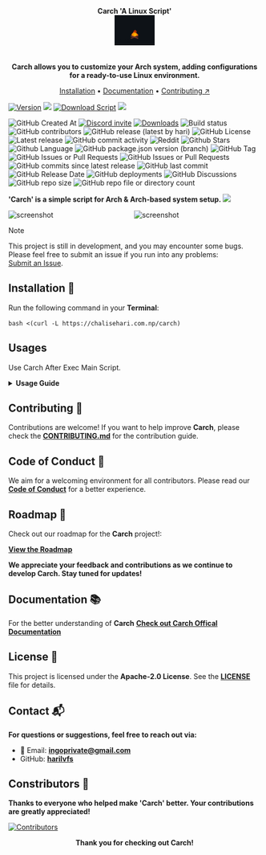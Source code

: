 <div align="center">
<strong> Carch 'A Linux Script' </strong> 
<br>
<img src='https://github.com/harilvfs/assets/blob/main/github-gifs/fire.gif' width="80">
</div>
<br>
<div align="center">
  
**Carch allows you to customize your Arch system, adding configurations for a ready-to-use Linux environment.**

[Installation](https://github.com/harilvfs/carch/blob/main/INSTALLATION.md) •
[Documentation](https://harilvfs.github.io/carch/) •
[Contributing ↗](https://github.com/harilvfs/carch/blob/main/.github/CONTRIBUTING.md)
</div>

[![Version](https://img.shields.io/github/v/release/harilvfs/carch?color=orange&label=Latest%20Release&style=for-the-badge)](https://github.com/harilvfs/carch/releases/latest) [![](https://dcbadge.limes.pink/api/server/https://discord.gg/TAaVXT95)](https://discord.gg/TAaVXT95) [![Download Script](https://img.shields.io/badge/Download_Script-Latest-brightgreen?style=for-the-badge)](https://github.com/harilvfs/carch/releases/latest/download/cxfs.sh) [![](https://dcbadge.limes.pink/api/server/https://discord.gg/HBySRyymyZ?logoColor=ff6b6b)](https://discord.gg/HBySRyymyZ) 

![GitHub Created At](https://img.shields.io/github/created-at/harilvfs/carch)
[![Discord invite][discord-badge]][discord-link]
[![Downloads][downloads-badge]][downloads-link]
![Build status](https://img.shields.io/github/actions/workflow/status/harilvfs/carch/docs-build.yml)
![GitHub contributors](https://img.shields.io/github/contributors/harilvfs/carch)
![GitHub release (latest by hari)](https://img.shields.io/github/downloads/harilvfs/carch/latest/total)
![GitHub License](https://img.shields.io/github/license/harilvfs/carch)
![Latest release](https://img.shields.io/github/release/harilvfs/carch.svg)
![GitHub commit activity](https://img.shields.io/github/commit-activity/w/harilvfs/carch?color=blueviolet&label=Commit%20Activity%3A)
![Reddit](https://img.shields.io/reddit/user-karma/combined/aayush-le)
![Github Stars](https://img.shields.io/github/stars/harilvfs/carch)
![Github Language](https://img.shields.io/github/languages/top/harilvfs/carch)
![GitHub package.json version (branch)](https://img.shields.io/github/package-json/v/harilvfs/carch/main)
![GitHub Tag](https://img.shields.io/github/v/tag/harilvfs/carch)
![GitHub Issues or Pull Requests](https://img.shields.io/github/issues-pr-closed-raw/harilvfs/carch)
![GitHub Issues or Pull Requests](https://img.shields.io/github/issues-closed-raw/harilvfs/carch)
![GitHub commits since latest release](https://img.shields.io/github/commits-since/harilvfs/carch/latest)
![GitHub last commit](https://img.shields.io/github/last-commit/harilvfs/carch)
![GitHub Release Date](https://img.shields.io/github/release-date/harilvfs/carch)
![GitHub deployments](https://img.shields.io/github/deployments/harilvfs/carch/github-pages)
![GitHub Discussions](https://img.shields.io/github/discussions/harilvfs/carch)
![GitHub repo size](https://img.shields.io/github/repo-size/harilvfs/carch)
![GitHub repo file or directory count](https://img.shields.io/github/directory-file-count/harilvfs/carch)

<strong>**'Carch'** is a simple script for **Arch & Arch-based** system setup. <img src='https://user-images.githubusercontent.com/74038190/216122041-518ac897-8d92-4c6b-9b3f-ca01dcaf38ee.png' width="20"></strong>

<p>
<img src="https://github.com/harilvfs/carch/raw/main/preview/carchp.png" alt="screenshot" style="display:inline-block; width:49%;">
<img src="https://github.com/harilvfs/carch/raw/main/preview/carchp1.png" alt="screenshot" style="display:inline-block; width:49%;">
</p>

> [!Note]
> This project is still in development, and you may encounter some bugs.
> Please feel free to submit an issue if you run into any problems:  
> [Submit an Issue](https://github.com/harilvfs/carch/issues).

## Installation 🚀
Run the following command in your **Terminal**:
```shell
bash <(curl -L https://chalisehari.com.np/carch)
```

## Usages
Use Carch After Exec Main Script.

<details>

<summary><strong>Usage Guide</strong></summary>
<br>

Simply Run Carch Entering **Carch** in your terminal.

```bash
carch
```

</details>

## Contributing 🤝 

Contributions are welcome! If you want to help improve **Carch**, please check the **[CONTRIBUTING.md](https://github.com/harilvfs/carch/blob/main/.github/CONTRIBUTING.md)** for the contribution guide.

## Code of Conduct 📜 

We aim for a welcoming environment for all contributors. Please read our **[Code of Conduct](https://github.com/harilvfs/carch/blob/main/.github/CODE_OF_CONDUCT.md)** for a better experience.

## Roadmap 📅 

Check out our roadmap for the **Carch** project!:

**[View the Roadmap](https://github.com/harilvfs/carch/blob/main/roadmap.md)**

<strong>**We appreciate your feedback and contributions as we continue to develop Carch. Stay tuned for updates!** </strong>

## Documentation 📚

For the better understanding of **Carch** **[Check out Carch Offical Documentation](https://harilvfs.github.io/carch/)**

## License 📄 

This project is licensed under the **Apache-2.0 License**. See the **[LICENSE](LICENSE)** file for details.

## Contact 📬 

**For questions or suggestions, feel free to reach out via:**

- 📧 Email: **ingoprivate@gmail.com**
- GitHub: **[harilvfs](https://github.com/harilvfs)**

## Constributors 👥 

<strong>Thanks to everyone who helped make **'Carch'** better. Your contributions are greatly appreciated! </strong>

[![Contributors](https://contrib.rocks/image?repo=harilvfs/carch)](https://github.com/harilvfs/carch/graphs/contributors)

<p align="center"> <strong> Thank you for checking out Carch! </strong> </p>

[discord-badge]: https://img.shields.io/discord/757266205408100413.svg?logo=discord&colorB=7289DA
[discord-link]: https://discord.gg/TAaVXT95
[downloads-badge]: https://img.shields.io/github/downloads/harilvfs/carch/total?logo=github&logoColor=white
[downloads-link]: https://github.com/harilvfs/carch/releases
